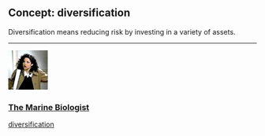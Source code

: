 ## Concept: diversification

Diversification means reducing risk by investing in a variety of assets.

<hr>
<div class="clip-listing">
<img src="media/icons/marine_biologist_clip3.jpg" alt="The Marine Biologist icon">

### [The Marine Biologist](../../clip/50/)

[diversification](/concept/diversification/)
</div>

